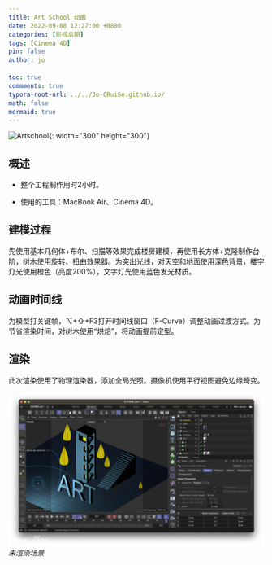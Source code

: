 ```yaml
---
title: Art School 动画
date: 2022-09-08 12:27:00 +0800
categories: [影视后期]
tags: [Cinema 4D]     
pin: false
author: jo

toc: true
commments: true
typora-root-url: ../../Jo-CRuiSe.github.io/
math: false
mermaid: true
---
```

![Artschool](/assets/blog_res/2023-10-8-ArtSchool.assets/Artschool.gif){: width="300" height="300"}

## 概述

- 整个工程制作用时2小时。

- 使用的工具：MacBook Air、Cinema 4D。



## 建模过程
先使用基本几何体+布尔、扫描等效果完成楼房建模，再使用长方体+克隆制作台阶，树木使用旋转、扭曲效果器。为突出光线，对天空和地面使用深色背景，楼宇灯光使用橙色（亮度200%），文字灯光使用蓝色发光材质。

## 动画时间线
为模型打关键帧，⌥+⇧+F3打开时间线窗口（F-Curve）调整动画过渡方式。为节省渲染时间，对树木使用“烘焙”，将动画提前定型。

## 渲染
此次渲染使用了物理渲染器，添加全局光照。摄像机使用平行视图避免边缘畸变。

![ArtSchoolUnrendered](/assets/blog_res/2023-10-8-ArtSchool.assets/ArtSchoolUnrendered.png)
_未渲染场景_

